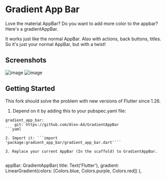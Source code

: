 # Gradient App Bar

Love the material AppBar? Do you want to add more color to the appbar? Here's a gradientAppBar.

It works just like the normal AppBar. Also with actions, back buttons, titles. So it's just your normal AppBar, but with a twist!

## Screenshots

![image](https://user-images.githubusercontent.com/7083755/43866104-e9bc98ea-9b64-11e8-9115-b2deec915dbd.png)
![image](https://user-images.githubusercontent.com/7083755/43866237-4f8e6a5e-9b65-11e8-8adf-2514a9b1e10c.png)


## Getting Started
This fork should solve the problem with new versions of Flutter since 1.26.

1. Depend on it by adding this to your pubspec.yaml file: 
```
gradient_app_bar:
    git: https://github.com/Alex-A4/GradientAppBar
```yaml

2. Import it: ```import 'package:gradient_app_bar/gradient_app_bar.dart'```

3. Replace your current AppBar (In the scaffold) to GradientAppBar. 


```
appBar: GradientAppBar(
    title: Text('Flutter'),
    gradient: LinearGradient(colors: [Colors.blue, Colors.purple, Colors.red])
  ),
```


